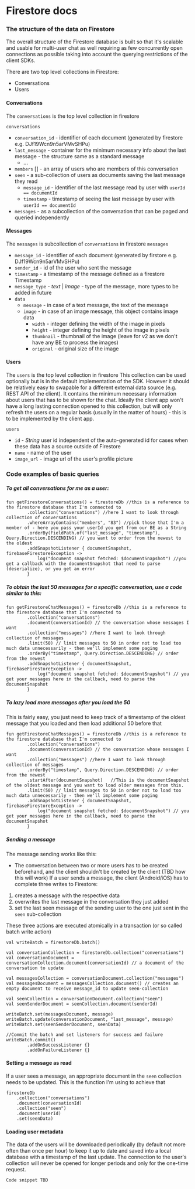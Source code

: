 # Firestore docs

### **The structure of the data on Firestore**

The overall structure of the Firestore database is built so that it's scalable and usable for multi-user chat as well requiring as few concurrently open connections as possible taking into account the querying restrictions of the client SDKs.

There are two top level collections in Firestore:
* Conversations
* Users

#### Conversations

The `conversations` is the top level collection in firestore


`conversations`
* `conversation_id` - identifier of each document (generated by firestore e.g. DJf19Wcn9n5arVMvSHPu)
* `last_message` - container for the minimum necessary info about the last message - the structure same as a standard message
    * ...
* `members` [] - an array of users who are members of this conversation
* `seen` - a sub-collection of users as documents saving the last message they read
    * `message_id` - identifier of the last message read by user with `userId == documentId`
	* `timestamp` - timestamp of seeing the last message by user with `userId == documentId`
* `messages` - as a subcollection of the conversation that can be paged and queried independently

#### Messages

The `messages` is subcollection of `conversations` in firestore
`messages`
* `message_id` - identifier of each document (generated by firstore e.g. DJf19Wcn9n5arVMvSHPu)
* `sender_id` - id of the user who sent the message
* `timestamp` - a timestamp of the message defined as a firestore Timestamp
* `message_type` - *text* | *image* - type of the message, more types to be added in future
* `data`
    * `message` - in case of a text message, the text of the message
    * `image` - in case of an image message, this object contains image data
        * `width` - integer defining the width of the image in pixels
        * `height` - integer defining the height of the image in pixels
        * `thumbnail` - thumbnail of the image (leave for v2 as we don't have any BE to process the images)
        * `original` - original size of the image

#### Users

The `users` is the top level collection in firestore
This collection can be used optionally but is in the default implementation of the SDK. However it should be relatively easy to swapable for a different external data source (e.g. REST API of the client). 
It contains the minimum necessary information about users that has to be shown for the chat. Ideally the client app won't have a long lasting connection opened to this collection, but will only refresh the users on a regular basis (usually in the matter of hours) - this is to be implemented by the client app.

`users`
* `id` - *String* user id independent of the auto-generated id for cases when these data has a source outside of Firestore
* `name` - name of the user
* `image_url` - image url of the user's profile picture

### **Code examples of basic queries**

##### To get all conversations for me as a user:

```
fun getFirestoreConversations() = firestoreDb //this is a reference to the firestore database that I'm connected to
        .collection("conversations") //here I want to look through collection of conversations
        .whereArrayContains("members", "83") //pick those that I'm a member of - here you pass your userId you get from our BE as a String
        .orderBy(FieldPath.of("last_message", "timestamp"), Query.Direction.DESCENDING) // you want to order from the newest to the oldest
        .addSnapshotListener { documentSnapshot, firebaseFirestoreException ->
            log("document snapshot fetched: $documentSnapshot") //you get a callback with the documentSnapshot that need to parse (deserialize), or you get an error
        }
```
        
##### To obtain the last 50 messages for a specific conversation, use a code similar to this:

```
fun getFirestoreChatMessages() = firestoreDb //this is a reference to the firestore database that I'm connected to
        .collection("conversations") 
        .document(conversationId) // the conversation whose messages I want
        .collection("messages") //here I want to look through collection of messages
        .limit(50) // limit messages to 50 in order not to load too much data unnecessarily - then we'll implement some paging 
        .orderBy("timestamp", Query.Direction.DESCENDING) // order from the newest
        .addSnapshotListener { documentSnapshot, firebaseFirestoreException ->
            log("document snapshot fetched: $documentSnapshot") // you get your messages here in the callback, need to parse the documentSnapshot
        }
```

##### To lazy load more messages after you load the 50

This is fairly easy, you just need to keep track of a timestamp of the oldest message that you loaded and then load additional 50 before that

```
fun getFirestoreChatMessages() = firestoreDb //this is a reference to the firestore database that I'm connected to
        .collection("conversations") 
        .document(conversationId) // the conversation whose messages I want
        .collection("messages") //here I want to look through collection of messages
        .orderBy("timestamp", Query.Direction.DESCENDING) // order from the newest
        .startAfter(documentSnapshot)	//This is the documentSnapshot of the oldest message and you want to load older messages from this. 
        .limit(50) // limit messages to 50 in order not to load too much data unnecessarily - then we'll implement some paging 
        .addSnapshotListener { documentSnapshot, firebaseFirestoreException ->
            log("document snapshot fetched: $documentSnapshot") // you get your messages here in the callback, need to parse the documentSnapshot
        }
```
        
##### Sending a message

The message sending works like this:
 - The conversation between two or more users has to be created beforehand, and the client shouldn't be created by the client (TBD how this will work)
If a user sends a message, the client (Android/iOS) has to complete three writes to Firestore:
 1) creates a message with the respective data
 2) overwrites the last message in the conversation they just added 
 3) set the last seen message of the sending user to the one just sent in the `seen` sub-collection 

These three actions are executed atomically in a transaction (or so called batch write action)
```
val writeBatch = firestoreDb.batch()

val conversationCollection = firestoreDb.collection("conversations")
val conversationDocument = conversationCollection.document(conversationId) // a document of the conversation to update

val messagesCollection = conversationDocument.collection("messages")
val messagesDocument = messagesCollection.document() // creates an empty document to receive message_id to update seen-collection

val seenCollection = conversationDocument.collection("seen")
val seenSenderDocument = seenCollection.document(senderId)

writeBatch.set(messagesDocument, message)
writeBatch.update(conversationDocument, "last_message", message)
writeBatch.set(seenSenderDocument, seenData)
	
//Commit the batch and set listeners for success and failure
writeBatch.commit()						
		.addOnSuccessListener {}
		.addOnFailureListener {}
```

#### Setting a message as read
If a user sees a message, an appropriate document in the `seen` collection needs to be updated.
This is the function I'm using to achieve that
```
firestoreDb
    .collection("conversations")
    .document(conversationId)
    .collection("seen")
    .document(userId)
    .set(seenData)
```

#### Loading user metadata

The data of the users will be downloaded periodically (by default not more often than once per hour) to keep it up to date and saved into a local database with a timestamp of the last update.
The connection to the user's collection will never be opened for longer periods and only for the one-time request.

`Code snippet TBD`
